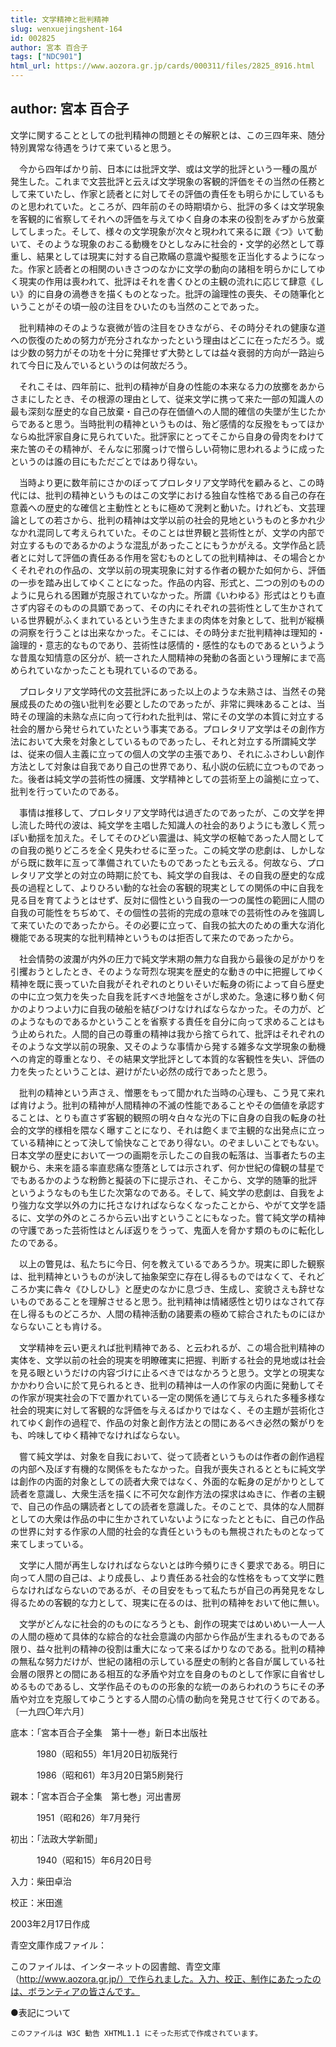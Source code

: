 ```yaml
---
title: 文学精神と批判精神
slug: wenxuejingshent-164
id: 002825
author: 宮本 百合子
tags: ["NDC901"]
html_url: https://www.aozora.gr.jp/cards/000311/files/2825_8916.html
---
```


## author: 宮本 百合子

文学に関することとしての批判精神の問題とその解釈とは、この三四年来、随分特別異常な待遇をうけて来ていると思う。

　今から四年ばかり前、日本には批評文学、或は文学的批評という一種の風が発生した。これまで文芸批評と云えば文学現象の客観的評価をその当然の任務として来ていたし、作家と読者とに対してその評価の責任をも明らかにしているものと思われていた。ところが、四年前のその時期頃から、批評の多くは文学現象を客観的に省察してそれへの評価を与えてゆく自身の本来の役割をみずから放棄してしまった。そして、様々の文学現象が次々と現われて来るに跟《つ》いて動いて、そのような現象のおこる動機をひとしなみに社会的・文学的必然として尊重し、結果としては現実に対する自己欺瞞の意識や擬態を正当化するようになった。作家と読者との相関のいきさつのなかに文学の動向の諸相を明らかにしてゆく現実の作用は喪われて、批評はそれを書くひとの主観の流れに応じて肆意《しい》的に自身の渦巻きを描くものとなった。批評の論理性の喪失、その随筆化ということがその頃一般の注目をひいたのも当然のことであった。

　批判精神のそのような衰微が皆の注目をひきながら、その時分それの健康な道への恢復のための努力が充分されなかったという理由はどこに在っただろう。或は少数の努力がその功を十分に発揮せず大勢としては益々衰弱的方向が一路辿られて今日に及んでいるというのは何故だろう。

　それこそは、四年前に、批判の精神が自身の性能の本来なる力の放擲をあからさまにしたとき、その根源の理由として、従来文学に携って来た一部の知識人の最も深刻な歴史的な自己放棄・自己の存在価値への人間的確信の失墜が生じたからであると思う。当時批判の精神というものは、殆ど感情的な反撥をもってほかならぬ批評家自身に見られていた。批評家にとってそこから自身の骨肉をわけて来た筈のその精神が、そんなに邪魔っけで憎らしい荷物に思われるように成ったというのは誰の目にもただごとではあり得ない。

　当時より更に数年前にさかのぼってプロレタリア文学時代を顧みると、この時代には、批判の精神というものはこの文学における独自な性格である自己の存在意義への歴史的な確信と主動性とともに極めて溌剌と動いた。けれども、文芸理論としての若さから、批判の精神は文学以前の社会的見地というものと多かれ少なかれ混同して考えられていた。そのことは世界観と芸術性とが、文学の内部で対立するものであるかのような混乱があったことにもうかがえる。文学作品と読者とに対して評価の責任ある作用を営むものとしての批判精神は、その場合とかくそれぞれの作品の、文学以前の現実現象に対する作者の観かた如何から、評価の一歩を踏み出してゆくことになった。作品の内容、形式と、二つの別のもののように見られる困難が克服されていなかった。所謂《いわゆる》形式はとりも直さず内容そのものの具顕であって、その内にそれぞれの芸術性として生かされている世界観がふくまれているという生きたままの肉体を対象として、批判が縦横の洞察を行うことは出来なかった。そこには、その時分まだ批判精神は理知的・論理的・意志的なものであり、芸術性は感情的・感性的なものであるというような昔風な知情意の区分が、統一された人間精神の発動の各面という理解にまで高められていなかったことも現れているのである。

　プロレタリア文学時代の文芸批評にあった以上のような未熟さは、当然その発展成長のための強い批判を必要としたのであったが、非常に興味あることは、当時その理論的未熟な点に向って行われた批判は、常にその文学の本質に対立する社会的層から発せられていたという事実である。プロレタリア文学はその創作方法において大衆を対象としているものであったし、それと対立する所謂純文学は、従来の個人主義に立っての個人の文学の主張であり、それにふさわしい創作方法として対象は自我であり自己の世界であり、私小説の伝統に立つものであった。後者は純文学の芸術性の擁護、文学精神としての芸術至上の論拠に立って、批判を行っていたのである。

　事情は推移して、プロレタリア文学時代は過ぎたのであったが、この文学を押し流した時代の波は、純文学を主唱した知識人の社会的ありようにも激しく荒っぽい動揺を加えた。そしてそのひどい震盪は、純文学の枢軸であった人間としての自我の拠りどころを全く見失わせるに至った。この純文学の悲劇は、しかしながら既に数年に亙って準備されていたものであったとも云える。何故なら、プロレタリア文学との対立の時期に於ても、純文学の自我は、その自我の歴史的な成長の過程として、よりひろい動的な社会の客観的現実としての関係の中に自我を見る目を育てようとはせず、反対に個性という自我の一つの属性の範囲に人間の自我の可能性をちぢめて、その個性の芸術的完成の意味での芸術性のみを強調して来ていたのであったから。その必要に立って、自我の拡大のための重大な消化機能である現実的な批判精神というものは拒否して来たのであったから。

　社会情勢の波瀾が内外の圧力で純文学末期の無力な自我から最後の足がかりを引攫おうとしたとき、そのような苛烈な現実を歴史的な動きの中に把握してゆく精神を既に喪っていた自我がそれぞれのとりいそいだ転身の術によって自ら歴史の中に立つ気力を失った自我を託すべき地盤をさがし求めた。急速に移り動く何かのよりつよい力に自我の破船を結びつけなければならなかった。その力が、どのようなものであるかということを省察する責任を自分に向って求めることはもう止められた。人間的自己の尊重の精神は我から捨てられて、批評はそれぞれのそのような文学以前の現象、又そのような事情から発する雑多な文学現象の動機への肯定的尊重となり、その結果文学批評として本質的な客観性を失い、評価の力を失ったということは、避けがたい必然の成行であったと思う。

　批判の精神という声さえ、憎悪をもって聞かれた当時の心理も、こう見て来れば肯けよう。批判の精神が人間精神の不滅の性能であることやその価値を承認することは、とりも直さず客観的観照の明々白々な光の下に自身の自我の転身の社会的文学的様相を隈なく曝すことになり、それは飽くまで主観的な出発点に立っている精神にとって決して愉快なことであり得ない。のぞましいことでもない。日本文学の歴史において一つの画期を示したこの自我の転落は、当事者たちの主観から、未来を語る率直悲痛な堕落としては示されず、何か世紀の偉観の彗星ででもあるかのような粉飾と擬装の下に提示され、そこから、文学的随筆的批評というようなものも生じた次第なのである。そして、純文学の悲劇は、自我をより強力な文学以外の力に托さなければならなくなったことから、やがて文学を語るに、文学の外のところから云い出すということにもなった。嘗て純文学の精神の守護であった芸術性はとんぼ返りをうって、鬼面人を脅かす類のものに転化したのである。

　以上の瞥見は、私たちに今日、何を教えているであろうか。現実に即した観察は、批判精神というものが決して抽象架空に存在し得るものではなくて、それどころか実に犇々《ひしひし》と歴史のなかに息づき、生成し、変貌さえも辞せないものであることを理解させると思う。批判精神は情緒感性と切りはなされて存在し得るものどころか、人間の精神活動の諸要素の極めて綜合されたものにほかならないことも肯ける。

　文学精神を云い更えれば批判精神である、と云われるが、この場合批判精神の実体を、文学以前の社会的現実を明瞭確実に把握、判断する社会的見地或は社会を見る眼というだけの内容づけに止るべきではなかろうと思う。文学との現実なかかわり合いに於て見られるとき、批判の精神は一人の作家の内面に発動してその作家が現実社会の下で置かれている一定の関係を通じて与えられた多種多様な社会的現実に対して客観的な評価を与えるばかりではなく、その主題が芸術化されてゆく創作の過程で、作品の対象と創作方法との間にあるべき必然の繋がりをも、吟味してゆく精神でなければならない。

　嘗て純文学は、対象を自我において、従って読者というものは作者の創作過程の内部へ及ぼす有機的な関係をもたなかった。自我が喪失されるとともに純文学は創作の内面的対象としての読者大衆ではなく、外面的な転身の足がかりとして読者を意識し、大衆生活を描くに不可欠な創作方法の探求はぬきに、作者の主観で、自己の作品の購読者としての読者を意識した。そのことで、具体的な人間群としての大衆は作品の中に生かされていないようになったとともに、自己の作品の世界に対する作家の人間的社会的な責任というものも無視されたものとなって来てしまっている。

　文学に人間が再生しなければならないとは昨今頻りにきく要求である。明日に向って人間の自己は、より成長し、より責任ある社会的な性格をもって文学に甦らなければならないのであるが、その目安をもって私たちが自己の再発見をなし得るための客観的な力として、現実に在るのは、批判の精神をおいて他に無い。

　文学がどんなに社会的のものになろうとも、創作の現実ではめいめい一人一人の人間の極めて具体的な綜合的な社会意識の内部から作品が生まれるものである限り、益々批判の精神の役割は重大になって来るばかりなのである。批判の精神の無私な努力だけが、世紀の諸相の示している歴史の制約と各自が属している社会層の限界との間にある相互的な矛盾や対立を自身のものとして作家に自省せしめるものであるし、文学作品そのものの形象的な統一のあらわれのうちにその矛盾や対立を克服してゆこうとする人間の心情の動向を発見させて行くのである。〔一九四〇年六月〕













底本：「宮本百合子全集　第十一巻」新日本出版社


　　　1980（昭和55）年1月20日初版発行

　　　1986（昭和61）年3月20日第5刷発行

親本：「宮本百合子全集　第七巻」河出書房

　　　1951（昭和26）年7月発行

初出：「法政大学新聞」

　　　1940（昭和15）年6月20日号

入力：柴田卓治

校正：米田進

2003年2月17日作成

青空文庫作成ファイル：

このファイルは、インターネットの図書館、青空文庫（http://www.aozora.gr.jp/）で作られました。入力、校正、制作にあたったのは、ボランティアの皆さんです。











●表記について


	このファイルは W3C 勧告 XHTML1.1 にそった形式で作成されています。